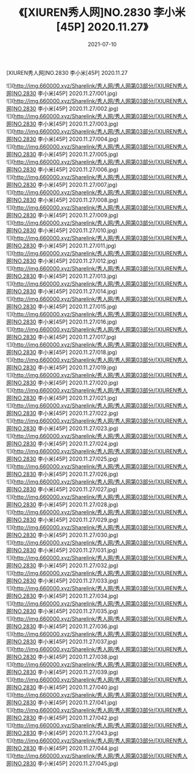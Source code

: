 ﻿---
layout: post
title:  《[XIUREN秀人网]NO.2830 李小米[45P] 2020.11.27》
date:   2021-07-10
img: http://img.660000.xyz/Sharelink/秀人网/秀人网第03部分/[XIUREN秀人网]NO.2830 李小米[45P] 2020.11.27/000.jpg
categories: [美女, 清纯, 唯美]
---

[XIUREN秀人网]NO.2830 李小米[45P] 2020.11.27

  ![](http://img.660000.xyz/Sharelink/秀人网/秀人网第03部分/[XIUREN秀人网]NO.2830 李小米[45P] 2020.11.27/001.jpg) <br> ![](http://img.660000.xyz/Sharelink/秀人网/秀人网第03部分/[XIUREN秀人网]NO.2830 李小米[45P] 2020.11.27/002.jpg) <br> ![](http://img.660000.xyz/Sharelink/秀人网/秀人网第03部分/[XIUREN秀人网]NO.2830 李小米[45P] 2020.11.27/003.jpg) <br> ![](http://img.660000.xyz/Sharelink/秀人网/秀人网第03部分/[XIUREN秀人网]NO.2830 李小米[45P] 2020.11.27/004.jpg) <br> ![](http://img.660000.xyz/Sharelink/秀人网/秀人网第03部分/[XIUREN秀人网]NO.2830 李小米[45P] 2020.11.27/005.jpg) <br> ![](http://img.660000.xyz/Sharelink/秀人网/秀人网第03部分/[XIUREN秀人网]NO.2830 李小米[45P] 2020.11.27/006.jpg) <br> ![](http://img.660000.xyz/Sharelink/秀人网/秀人网第03部分/[XIUREN秀人网]NO.2830 李小米[45P] 2020.11.27/007.jpg) <br> ![](http://img.660000.xyz/Sharelink/秀人网/秀人网第03部分/[XIUREN秀人网]NO.2830 李小米[45P] 2020.11.27/008.jpg) <br> ![](http://img.660000.xyz/Sharelink/秀人网/秀人网第03部分/[XIUREN秀人网]NO.2830 李小米[45P] 2020.11.27/009.jpg) <br> ![](http://img.660000.xyz/Sharelink/秀人网/秀人网第03部分/[XIUREN秀人网]NO.2830 李小米[45P] 2020.11.27/010.jpg) <br> ![](http://img.660000.xyz/Sharelink/秀人网/秀人网第03部分/[XIUREN秀人网]NO.2830 李小米[45P] 2020.11.27/011.jpg) <br> ![](http://img.660000.xyz/Sharelink/秀人网/秀人网第03部分/[XIUREN秀人网]NO.2830 李小米[45P] 2020.11.27/012.jpg) <br> ![](http://img.660000.xyz/Sharelink/秀人网/秀人网第03部分/[XIUREN秀人网]NO.2830 李小米[45P] 2020.11.27/013.jpg) <br> ![](http://img.660000.xyz/Sharelink/秀人网/秀人网第03部分/[XIUREN秀人网]NO.2830 李小米[45P] 2020.11.27/014.jpg) <br> ![](http://img.660000.xyz/Sharelink/秀人网/秀人网第03部分/[XIUREN秀人网]NO.2830 李小米[45P] 2020.11.27/015.jpg) <br> ![](http://img.660000.xyz/Sharelink/秀人网/秀人网第03部分/[XIUREN秀人网]NO.2830 李小米[45P] 2020.11.27/016.jpg) <br> ![](http://img.660000.xyz/Sharelink/秀人网/秀人网第03部分/[XIUREN秀人网]NO.2830 李小米[45P] 2020.11.27/017.jpg) <br> ![](http://img.660000.xyz/Sharelink/秀人网/秀人网第03部分/[XIUREN秀人网]NO.2830 李小米[45P] 2020.11.27/018.jpg) <br> ![](http://img.660000.xyz/Sharelink/秀人网/秀人网第03部分/[XIUREN秀人网]NO.2830 李小米[45P] 2020.11.27/019.jpg) <br> ![](http://img.660000.xyz/Sharelink/秀人网/秀人网第03部分/[XIUREN秀人网]NO.2830 李小米[45P] 2020.11.27/020.jpg) <br> ![](http://img.660000.xyz/Sharelink/秀人网/秀人网第03部分/[XIUREN秀人网]NO.2830 李小米[45P] 2020.11.27/021.jpg) <br> ![](http://img.660000.xyz/Sharelink/秀人网/秀人网第03部分/[XIUREN秀人网]NO.2830 李小米[45P] 2020.11.27/022.jpg) <br> ![](http://img.660000.xyz/Sharelink/秀人网/秀人网第03部分/[XIUREN秀人网]NO.2830 李小米[45P] 2020.11.27/023.jpg) <br> ![](http://img.660000.xyz/Sharelink/秀人网/秀人网第03部分/[XIUREN秀人网]NO.2830 李小米[45P] 2020.11.27/024.jpg) <br> ![](http://img.660000.xyz/Sharelink/秀人网/秀人网第03部分/[XIUREN秀人网]NO.2830 李小米[45P] 2020.11.27/025.jpg) <br> ![](http://img.660000.xyz/Sharelink/秀人网/秀人网第03部分/[XIUREN秀人网]NO.2830 李小米[45P] 2020.11.27/026.jpg) <br> ![](http://img.660000.xyz/Sharelink/秀人网/秀人网第03部分/[XIUREN秀人网]NO.2830 李小米[45P] 2020.11.27/027.jpg) <br> ![](http://img.660000.xyz/Sharelink/秀人网/秀人网第03部分/[XIUREN秀人网]NO.2830 李小米[45P] 2020.11.27/028.jpg) <br> ![](http://img.660000.xyz/Sharelink/秀人网/秀人网第03部分/[XIUREN秀人网]NO.2830 李小米[45P] 2020.11.27/029.jpg) <br> ![](http://img.660000.xyz/Sharelink/秀人网/秀人网第03部分/[XIUREN秀人网]NO.2830 李小米[45P] 2020.11.27/030.jpg) <br> ![](http://img.660000.xyz/Sharelink/秀人网/秀人网第03部分/[XIUREN秀人网]NO.2830 李小米[45P] 2020.11.27/031.jpg) <br> ![](http://img.660000.xyz/Sharelink/秀人网/秀人网第03部分/[XIUREN秀人网]NO.2830 李小米[45P] 2020.11.27/032.jpg) <br> ![](http://img.660000.xyz/Sharelink/秀人网/秀人网第03部分/[XIUREN秀人网]NO.2830 李小米[45P] 2020.11.27/033.jpg) <br> ![](http://img.660000.xyz/Sharelink/秀人网/秀人网第03部分/[XIUREN秀人网]NO.2830 李小米[45P] 2020.11.27/034.jpg) <br> ![](http://img.660000.xyz/Sharelink/秀人网/秀人网第03部分/[XIUREN秀人网]NO.2830 李小米[45P] 2020.11.27/035.jpg) <br> ![](http://img.660000.xyz/Sharelink/秀人网/秀人网第03部分/[XIUREN秀人网]NO.2830 李小米[45P] 2020.11.27/036.jpg) <br> ![](http://img.660000.xyz/Sharelink/秀人网/秀人网第03部分/[XIUREN秀人网]NO.2830 李小米[45P] 2020.11.27/037.jpg) <br> ![](http://img.660000.xyz/Sharelink/秀人网/秀人网第03部分/[XIUREN秀人网]NO.2830 李小米[45P] 2020.11.27/038.jpg) <br> ![](http://img.660000.xyz/Sharelink/秀人网/秀人网第03部分/[XIUREN秀人网]NO.2830 李小米[45P] 2020.11.27/039.jpg) <br> ![](http://img.660000.xyz/Sharelink/秀人网/秀人网第03部分/[XIUREN秀人网]NO.2830 李小米[45P] 2020.11.27/040.jpg) <br> ![](http://img.660000.xyz/Sharelink/秀人网/秀人网第03部分/[XIUREN秀人网]NO.2830 李小米[45P] 2020.11.27/041.jpg) <br> ![](http://img.660000.xyz/Sharelink/秀人网/秀人网第03部分/[XIUREN秀人网]NO.2830 李小米[45P] 2020.11.27/042.jpg) <br> ![](http://img.660000.xyz/Sharelink/秀人网/秀人网第03部分/[XIUREN秀人网]NO.2830 李小米[45P] 2020.11.27/043.jpg) <br> ![](http://img.660000.xyz/Sharelink/秀人网/秀人网第03部分/[XIUREN秀人网]NO.2830 李小米[45P] 2020.11.27/044.jpg) <br> ![](http://img.660000.xyz/Sharelink/秀人网/秀人网第03部分/[XIUREN秀人网]NO.2830 李小米[45P] 2020.11.27/045.jpg) <br>